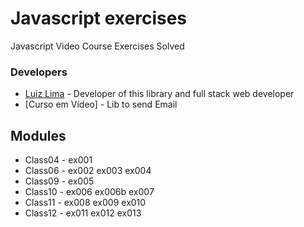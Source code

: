 # Javascript exercises

Javascript Video Course Exercises Solved

### Developers
* [Luiz Lima] - Developer of this library and full stack web developer
* [Curso em Vídeo] - Lib to send Email

Modules
----
* Class04 - ex001
* Class06 - ex002 ex003 ex004
* Class09 - ex005
* Class10 - ex006 ex006b ex007
* Class11 - ex008 ex009 ex010
* Class12 - ex011 ex012 ex013    


[//]: #
[Luiz Lima]:<mailto:focusti@hotmail.com>
[Curso em Vídeo - Javascript]:<https://www.youtube.com/playlist?list=PLHz_AreHm4dlsK3Nr9GVvXCbpQyHQl1o1>

